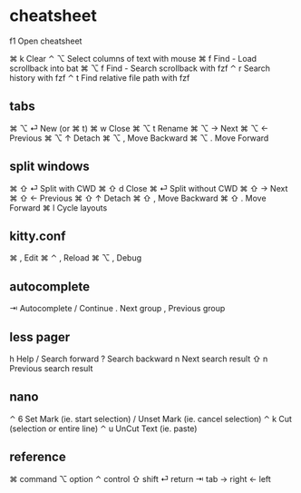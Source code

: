 # cheatsheet

f1      Open cheatsheet

⌘ k     Clear                                   ⌃ ⌥     Select columns of text with mouse
⌘ f     Find - Load scrollback into bat         ⌘ ⌥ f   Find - Search scrollback with fzf
⌃ r     Search history with fzf                 ⌃ t     Find relative file path with fzf

## tabs

⌘ ⌥ ⏎   New (or ⌘ t)        ⌘ w     Close               ⌘ ⌥ t   Rename
⌘ ⌥ →   Next                ⌘ ⌥ ←   Previous            ⌘ ⌥ ↑   Detach
⌘ ⌥ ,   Move Backward       ⌘ ⌥ .   Move Forward

## split windows

⌘ ⇧ ⏎   Split with CWD      ⌘ ⇧ d   Close               ⌘ ⏎     Split without CWD
⌘ ⇧ →   Next                ⌘ ⇧ ←   Previous            ⌘ ⇧ ↑   Detach
⌘ ⇧ ,   Move Backward       ⌘ ⇧ .   Move Forward        ⌘ l     Cycle layouts

## kitty.conf

⌘ ,     Edit                ⌘ ⌃ ,   Reload              ⌘ ⌥ ,   Debug

## autocomplete

⇥       Autocomplete                            /       Continue
.       Next group                              ,       Previous group

## less pager

h       Help
/       Search forward                          ?       Search backward
n       Next search result                      ⇧ n     Previous search result

## nano

⌃ 6     Set Mark (ie. start selection) / Unset Mark (ie. cancel selection)
⌃ k     Cut (selection or entire line)          ⌃ u     UnCut Text (ie. paste)

## reference

⌘ command   ⌥ option    ⌃ control   ⇧ shift
⏎ return    ⇥ tab       → right     ← left
